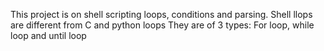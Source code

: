 This project is on shell scripting loops, conditions and parsing.
Shell llops are different from C and python loops
They are of 3 types: For loop, while loop and until loop
